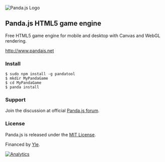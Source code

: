 ![Panda.js Logo](http://www.pandajs.net/img/panda_178x120.png)

## Panda.js HTML5 game engine

Free HTML5 game engine for mobile and desktop with Canvas and WebGL rendering.

http://www.pandajs.net

### Install

    $ sudo npm install -g pandatool
    $ mkdir MyPandaGame
    $ cd MyPandaGame
    $ panda install

### Support

Join the discussion at official [Panda.js forum](http://www.html5gamedevs.com/forum/19-pandajs/).

### License

Panda.js is released under the [MIT License](http://opensource.org/licenses/MIT).

Financed by [Yle](http://en.wikipedia.org/wiki/Yle).

[![Analytics](https://ga-beacon.appspot.com/UA-42024756-3/panda.js/index?pixel)](https://github.com/igrigorik/ga-beacon)
